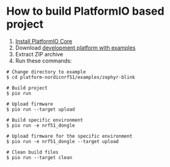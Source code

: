 How to build PlatformIO based project
=====================================

1. [Install PlatformIO Core](http://docs.platformio.org/page/core.html)
2. Download [development platform with examples](https://github.com/platformio/platform-nordicnrf51/archive/develop.zip)
3. Extract ZIP archive
4. Run these commands:

```shell
# Change directory to example
$ cd platform-nordicnrf51/examples/zephyr-blink

# Build project
$ pio run

# Upload firmware
$ pio run --target upload

# Build specific environment
$ pio run -e nrf51_dongle

# Upload firmware for the specific environment
$ pio run -e nrf51_dongle --target upload

# Clean build files
$ pio run --target clean
```
